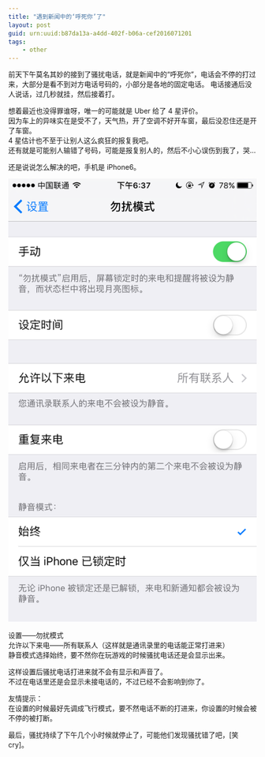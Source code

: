 ```yaml
---
title: "遇到新闻中的‘呼死你’了"
layout: post
guid: urn:uuid:b87da13a-a4dd-402f-b06a-cef2016071201
tags:
    - other
---
```


前天下午莫名其妙的接到了骚扰电话，就是新闻中的“呼死你”，电话会不停的打过来，大部分是看不到对方电话号码的，小部分是各地的固定电话。  电话接通后没人说话，过几秒就挂，然后接着打。

想着最近也没得罪谁呀，唯一的可能就是 Uber 给了 4 星评价。  
因为车上的异味实在是受不了，天气热，开了空调不好开车窗，最后没忍住还是开了车窗。  
4 星估计也不至于让别人这么疯狂的报复我吧。  
还有就是可能别人输错了号码，可能是报复别人的，然后不小心误伤到我了，哭...

还是说说怎么解决的吧，手机是 iPhone6。

![](/media/images/IMG_1824.PNG)


设置——勿扰模式  
允许以下来电——所有联系人（这样就是通讯录里的电话能正常打进来）  
静音模式选择始终，要不然你在玩游戏的时候骚扰电话还是会显示出来。

这样设置后骚扰电话打进来就不会有显示和声音了。  
不过在电话里还是会显示未接电话的，不过已经不会影响到你了。

友情提示：  
  在设置的时候最好先调成飞行模式，要不然电话不断的打进来，你设置的时候会被不停的被打断。


最后，骚扰持续了下午几个小时候就停止了，可能他们发现骚扰错了吧，[笑cry]。
